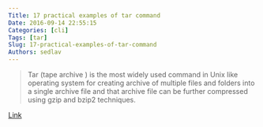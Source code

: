 ```yaml
---
Title: 17 practical examples of tar command
Date: 2016-09-14 22:55:15
Categories: [cli]
Tags: [tar]
Slug: 17-practical-examples-of-tar-command
Authors: sedlav
---
```


> Tar (tape archive ) is the most widely used command in Unix like operating system for creating archive of multiple files and folders into a single archive file and that archive file can be further compressed using  gzip and bzip2 techniques.

[Link](http://www.linuxtechi.com/17-tar-command-examples-in-linux/)
